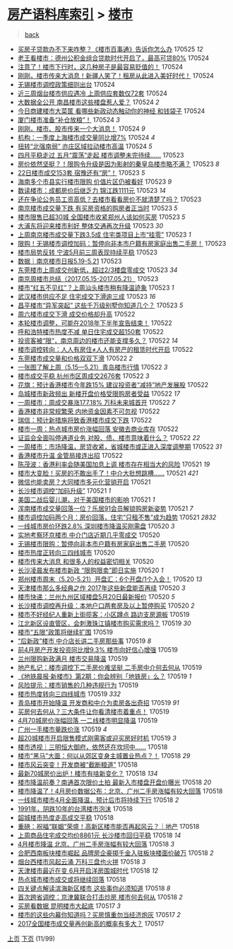 [房产语料库索引](../../README.md)  > [楼市](楼市.md)
====
> [back](../README.md)

- [买房子贷款办不下来咋整？《楼市百事通》告诉你怎么办](http://jkwz.applinzi.com/ittc/6971383612816491525.html#%E4%B9%B0%E6%88%BF%E5%AD%90%E8%B4%B7%E6%AC%BE%E5%8A%9E%E4%B8%8D%E4%B8%8B%E6%9D%A5%E5%92%8B%E6%95%B4%EF%BC%9F%E3%80%8A%E6%A5%BC%E5%B8%82%E7%99%BE%E4%BA%8B%E9%80%9A%E3%80%8B%E5%91%8A%E8%AF%89%E4%BD%A0%E6%80%8E%E4%B9%88%E5%8A%9E) 170525 *12* 
- [老王看楼市：德州公积金组合贷款时代开启了，最高可贷80%](http://jkwz.applinzi.com/ittc/6971376304787031045.html#%E8%80%81%E7%8E%8B%E7%9C%8B%E6%A5%BC%E5%B8%82%EF%BC%9A%E5%BE%B7%E5%B7%9E%E5%85%AC%E7%A7%AF%E9%87%91%E7%BB%84%E5%90%88%E8%B4%B7%E6%AC%BE%E6%97%B6%E4%BB%A3%E5%BC%80%E5%90%AF%E4%BA%86%EF%BC%8C%E6%9C%80%E9%AB%98%E5%8F%AF%E8%B4%B780%25) 170524  
- [注意了！楼市下行时，这几种房子是最容易贬值的！](http://jkwz.applinzi.com/ittc/6971275614932698116.html#%E6%B3%A8%E6%84%8F%E4%BA%86%EF%BC%81%E6%A5%BC%E5%B8%82%E4%B8%8B%E8%A1%8C%E6%97%B6%EF%BC%8C%E8%BF%99%E5%87%A0%E7%A7%8D%E6%88%BF%E5%AD%90%E6%98%AF%E6%9C%80%E5%AE%B9%E6%98%93%E8%B4%AC%E5%80%BC%E7%9A%84%EF%BC%81) 170524  
- [刚刚，楼市传来大消息！新疆人笑了！租房从此进入美好时代！](http://jkwz.applinzi.com/ittc/6971270028182684677.html#%E5%88%9A%E5%88%9A%EF%BC%8C%E6%A5%BC%E5%B8%82%E4%BC%A0%E6%9D%A5%E5%A4%A7%E6%B6%88%E6%81%AF%EF%BC%81%E6%96%B0%E7%96%86%E4%BA%BA%E7%AC%91%E4%BA%86%EF%BC%81%E7%A7%9F%E6%88%BF%E4%BB%8E%E6%AD%A4%E8%BF%9B%E5%85%A5%E7%BE%8E%E5%A5%BD%E6%97%B6%E4%BB%A3%EF%BC%81) 170524  
- [无锡楼市调控政策细则出台](http://jkwz.applinzi.com/ittc/6971169775018312708.html#%E6%97%A0%E9%94%A1%E6%A5%BC%E5%B8%82%E8%B0%83%E6%8E%A7%E6%94%BF%E7%AD%96%E7%BB%86%E5%88%99%E5%87%BA%E5%8F%B0) 170524  
- [近三周烟台楼市供应遇冷 上周供应套数仅72套](http://jkwz.applinzi.com/ittc/6971197164750373893.html#%E8%BF%91%E4%B8%89%E5%91%A8%E7%83%9F%E5%8F%B0%E6%A5%BC%E5%B8%82%E4%BE%9B%E5%BA%94%E9%81%87%E5%86%B7+%E4%B8%8A%E5%91%A8%E4%BE%9B%E5%BA%94%E5%A5%97%E6%95%B0%E4%BB%8572%E5%A5%97) 170524  
- [大数据全公开 南昌楼市这些楼盘惹人爱？](http://jkwz.applinzi.com/ittc/6971194503061849093.html#%E5%A4%A7%E6%95%B0%E6%8D%AE%E5%85%A8%E5%85%AC%E5%BC%80+%E5%8D%97%E6%98%8C%E6%A5%BC%E5%B8%82%E8%BF%99%E4%BA%9B%E6%A5%BC%E7%9B%98%E6%83%B9%E4%BA%BA%E7%88%B1%EF%BC%9F) 170524 *2* 
- [今日商建楼市大菜筐 看哪些新政动态触动你的神经 和钱袋子](http://jkwz.applinzi.com/ittc/6971172289931379717.html#%E4%BB%8A%E6%97%A5%E5%95%86%E5%BB%BA%E6%A5%BC%E5%B8%82%E5%A4%A7%E8%8F%9C%E7%AD%90+%E7%9C%8B%E5%93%AA%E4%BA%9B%E6%96%B0%E6%94%BF%E5%8A%A8%E6%80%81%E8%A7%A6%E5%8A%A8%E4%BD%A0%E7%9A%84%E7%A5%9E%E7%BB%8F+%E5%92%8C%E9%92%B1%E8%A2%8B%E5%AD%90) 170524  
- [厦门楼市准备“补仓放粮”！](http://jkwz.applinzi.com/ittc/6971154203257881604.html#%E5%8E%A6%E9%97%A8%E6%A5%BC%E5%B8%82%E5%87%86%E5%A4%87%E2%80%9C%E8%A1%A5%E4%BB%93%E6%94%BE%E7%B2%AE%E2%80%9D%EF%BC%81) 170524 *3* 
- [刚刚，楼市、股市传来一个大消息！](http://jkwz.applinzi.com/ittc/6971151857438163973.html#%E5%88%9A%E5%88%9A%EF%BC%8C%E6%A5%BC%E5%B8%82%E3%80%81%E8%82%A1%E5%B8%82%E4%BC%A0%E6%9D%A5%E4%B8%80%E4%B8%AA%E5%A4%A7%E6%B6%88%E6%81%AF%EF%BC%81) 170524 *9* 
- [机构：一季度上海楼市成交量同比增7%](http://jkwz.applinzi.com/ittc/6971146568810890245.html#%E6%9C%BA%E6%9E%84%EF%BC%9A%E4%B8%80%E5%AD%A3%E5%BA%A6%E4%B8%8A%E6%B5%B7%E6%A5%BC%E5%B8%82%E6%88%90%E4%BA%A4%E9%87%8F%E5%90%8C%E6%AF%94%E5%A2%9E7%25) 170524 *4* 
- [扭转“北强南弱” 亦庄区域拉动楼市高温](http://jkwz.applinzi.com/ittc/6971119771742372869.html#%E6%89%AD%E8%BD%AC%E2%80%9C%E5%8C%97%E5%BC%BA%E5%8D%97%E5%BC%B1%E2%80%9D+%E4%BA%A6%E5%BA%84%E5%8C%BA%E5%9F%9F%E6%8B%89%E5%8A%A8%E6%A5%BC%E5%B8%82%E9%AB%98%E6%B8%A9) 170524 *5* 
- [四月平稳走过 五月“震荡”走起 楼市调整未完待续……](http://jkwz.applinzi.com/ittc/6970918760436204549.html#%E5%9B%9B%E6%9C%88%E5%B9%B3%E7%A8%B3%E8%B5%B0%E8%BF%87+%E4%BA%94%E6%9C%88%E2%80%9C%E9%9C%87%E8%8D%A1%E2%80%9D%E8%B5%B0%E8%B5%B7+%E6%A5%BC%E5%B8%82%E8%B0%83%E6%95%B4%E6%9C%AA%E5%AE%8C%E5%BE%85%E7%BB%AD%E2%80%A6%E2%80%A6) 170523  
- [房价依然坚挺？！限购令升级是因为影射的秦皇岛楼市略不满？](http://jkwz.applinzi.com/ittc/6970914768750642180.html#%E6%88%BF%E4%BB%B7%E4%BE%9D%E7%84%B6%E5%9D%9A%E6%8C%BA%EF%BC%9F%EF%BC%81%E9%99%90%E8%B4%AD%E4%BB%A4%E5%8D%87%E7%BA%A7%E6%98%AF%E5%9B%A0%E4%B8%BA%E5%BD%B1%E5%B0%84%E7%9A%84%E7%A7%A6%E7%9A%87%E5%B2%9B%E6%A5%BC%E5%B8%82%E7%95%A5%E4%B8%8D%E6%BB%A1%EF%BC%9F) 170523 *8* 
- [22日楼市成交153套 宿豫还有“房”！](http://jkwz.applinzi.com/ittc/6970904164023403525.html#22%E6%97%A5%E6%A5%BC%E5%B8%82%E6%88%90%E4%BA%A4153%E5%A5%97+%E5%AE%BF%E8%B1%AB%E8%BF%98%E6%9C%89%E2%80%9C%E6%88%BF%E2%80%9D%EF%BC%81) 170523 *5* 
- [海南多个市县实行楼市限购 价值片区仍被看好](http://jkwz.applinzi.com/ittc/6970900121578374148.html#%E6%B5%B7%E5%8D%97%E5%A4%9A%E4%B8%AA%E5%B8%82%E5%8E%BF%E5%AE%9E%E8%A1%8C%E6%A5%BC%E5%B8%82%E9%99%90%E8%B4%AD+%E4%BB%B7%E5%80%BC%E7%89%87%E5%8C%BA%E4%BB%8D%E8%A2%AB%E7%9C%8B%E5%A5%BD) 170523 *9* 
- [数读楼市：成都房价后继乏力 锦江跌1111元](http://jkwz.applinzi.com/ittc/6970882494550262788.html#%E6%95%B0%E8%AF%BB%E6%A5%BC%E5%B8%82%EF%BC%9A%E6%88%90%E9%83%BD%E6%88%BF%E4%BB%B7%E5%90%8E%E7%BB%A7%E4%B9%8F%E5%8A%9B+%E9%94%A6%E6%B1%9F%E8%B7%8C1111%E5%85%83) 170523 *14* 
- [还在争论公务员工资高低？去楼市看看房价不就清楚了吗？](http://jkwz.applinzi.com/ittc/6970875167923241988.html#%E8%BF%98%E5%9C%A8%E4%BA%89%E8%AE%BA%E5%85%AC%E5%8A%A1%E5%91%98%E5%B7%A5%E8%B5%84%E9%AB%98%E4%BD%8E%EF%BC%9F%E5%8E%BB%E6%A5%BC%E5%B8%82%E7%9C%8B%E7%9C%8B%E6%88%BF%E4%BB%B7%E4%B8%8D%E5%B0%B1%E6%B8%85%E6%A5%9A%E4%BA%86%E5%90%97%EF%BC%9F) 170523  
- [南京楼市成交量下跌 有买房资格的购房者正当时](http://jkwz.applinzi.com/ittc/6970875076768433156.html#%E5%8D%97%E4%BA%AC%E6%A5%BC%E5%B8%82%E6%88%90%E4%BA%A4%E9%87%8F%E4%B8%8B%E8%B7%8C+%E6%9C%89%E4%B9%B0%E6%88%BF%E8%B5%84%E6%A0%BC%E7%9A%84%E8%B4%AD%E6%88%BF%E8%80%85%E6%AD%A3%E5%BD%93%E6%97%B6) 170523 *5* 
- [楼市限售已超30城 全国楼市收紧郑州人该如何买房](http://jkwz.applinzi.com/ittc/6970851839451857924.html#%E6%A5%BC%E5%B8%82%E9%99%90%E5%94%AE%E5%B7%B2%E8%B6%8530%E5%9F%8E+%E5%85%A8%E5%9B%BD%E6%A5%BC%E5%B8%82%E6%94%B6%E7%B4%A7%E9%83%91%E5%B7%9E%E4%BA%BA%E8%AF%A5%E5%A6%82%E4%BD%95%E4%B9%B0%E6%88%BF) 170523 *5* 
- [大浦东将迎来楼市利好 整体交通再次升级](http://jkwz.applinzi.com/ittc/6970846541383205892.html#%E5%A4%A7%E6%B5%A6%E4%B8%9C%E5%B0%86%E8%BF%8E%E6%9D%A5%E6%A5%BC%E5%B8%82%E5%88%A9%E5%A5%BD+%E6%95%B4%E4%BD%93%E4%BA%A4%E9%80%9A%E5%86%8D%E6%AC%A1%E5%8D%87%E7%BA%A7) 170523 *30* 
- [上周南京楼市成交量下跌3.5成 住宅类项目上市“挂零”](http://jkwz.applinzi.com/ittc/6970841820740191237.html#%E4%B8%8A%E5%91%A8%E5%8D%97%E4%BA%AC%E6%A5%BC%E5%B8%82%E6%88%90%E4%BA%A4%E9%87%8F%E4%B8%8B%E8%B7%8C3.5%E6%88%90+%E4%BD%8F%E5%AE%85%E7%B1%BB%E9%A1%B9%E7%9B%AE%E4%B8%8A%E5%B8%82%E2%80%9C%E6%8C%82%E9%9B%B6%E2%80%9D) 170523 *1* 
- [限购！无锡楼市调控加码：暂停向非本市户籍有房家庭出售二手房！](http://jkwz.applinzi.com/ittc/6970812805522392068.html#%E9%99%90%E8%B4%AD%EF%BC%81%E6%97%A0%E9%94%A1%E6%A5%BC%E5%B8%82%E8%B0%83%E6%8E%A7%E5%8A%A0%E7%A0%81%EF%BC%9A%E6%9A%82%E5%81%9C%E5%90%91%E9%9D%9E%E6%9C%AC%E5%B8%82%E6%88%B7%E7%B1%8D%E6%9C%89%E6%88%BF%E5%AE%B6%E5%BA%AD%E5%87%BA%E5%94%AE%E4%BA%8C%E6%89%8B%E6%88%BF%EF%BC%81) 170523  
- [楼市局势反转 宁波5月前三周表现持续平稳](http://jkwz.applinzi.com/ittc/6970798192575644676.html#%E6%A5%BC%E5%B8%82%E5%B1%80%E5%8A%BF%E5%8F%8D%E8%BD%AC+%E5%AE%81%E6%B3%A25%E6%9C%88%E5%89%8D%E4%B8%89%E5%91%A8%E8%A1%A8%E7%8E%B0%E6%8C%81%E7%BB%AD%E5%B9%B3%E7%A8%B3) 170523  
- [数据｜南京楼市日报5.19-5.21](http://jkwz.applinzi.com/ittc/6970795606401352709.html#%E6%95%B0%E6%8D%AE%EF%BD%9C%E5%8D%97%E4%BA%AC%E6%A5%BC%E5%B8%82%E6%97%A5%E6%8A%A55.19-5.21) 170523  
- [东莞楼市上周成交创新低，超过2/3楼盘零成交](http://jkwz.applinzi.com/ittc/6970793598156014597.html#%E4%B8%9C%E8%8E%9E%E6%A5%BC%E5%B8%82%E4%B8%8A%E5%91%A8%E6%88%90%E4%BA%A4%E5%88%9B%E6%96%B0%E4%BD%8E%EF%BC%8C%E8%B6%85%E8%BF%872%2F3%E6%A5%BC%E7%9B%98%E9%9B%B6%E6%88%90%E4%BA%A4) 170523 *34* 
- [南京周楼市总结（2017.05.15-2017.05.21）](http://jkwz.applinzi.com/ittc/6970792777339110404.html#%E5%8D%97%E4%BA%AC%E5%91%A8%E6%A5%BC%E5%B8%82%E6%80%BB%E7%BB%93%EF%BC%882017.05.15-2017.05.21%EF%BC%89) 170523  
- [楼市“红五不见红”？上周汕头楼市稍有降温迹象](http://jkwz.applinzi.com/ittc/6970792218657817605.html#%E6%A5%BC%E5%B8%82%E2%80%9C%E7%BA%A2%E4%BA%94%E4%B8%8D%E8%A7%81%E7%BA%A2%E2%80%9D%EF%BC%9F%E4%B8%8A%E5%91%A8%E6%B1%95%E5%A4%B4%E6%A5%BC%E5%B8%82%E7%A8%8D%E6%9C%89%E9%99%8D%E6%B8%A9%E8%BF%B9%E8%B1%A1) 170523 *1* 
- [武汉楼市供应不足 住宅成交下滑逾三成](http://jkwz.applinzi.com/ittc/6970778169853346820.html#%E6%AD%A6%E6%B1%89%E6%A5%BC%E5%B8%82%E4%BE%9B%E5%BA%94%E4%B8%8D%E8%B6%B3+%E4%BD%8F%E5%AE%85%E6%88%90%E4%BA%A4%E4%B8%8B%E6%BB%91%E9%80%BE%E4%B8%89%E6%88%90) 170523 *16* 
- [昌平楼市“异军突起” 这些千万级别墅你知道几个？](http://jkwz.applinzi.com/ittc/6970749148109210629.html#%E6%98%8C%E5%B9%B3%E6%A5%BC%E5%B8%82%E2%80%9C%E5%BC%82%E5%86%9B%E7%AA%81%E8%B5%B7%E2%80%9D+%E8%BF%99%E4%BA%9B%E5%8D%83%E4%B8%87%E7%BA%A7%E5%88%AB%E5%A2%85%E4%BD%A0%E7%9F%A5%E9%81%93%E5%87%A0%E4%B8%AA%EF%BC%9F) 170523 *5* 
- [周六楼市成交下滑 成交价格却升高](http://jkwz.applinzi.com/ittc/6970575929192481796.html#%E5%91%A8%E5%85%AD%E6%A5%BC%E5%B8%82%E6%88%90%E4%BA%A4%E4%B8%8B%E6%BB%91+%E6%88%90%E4%BA%A4%E4%BB%B7%E6%A0%BC%E5%8D%B4%E5%8D%87%E9%AB%98) 170522  
- [本轮楼市调整，可能在2018年下半年宣告结束！](http://jkwz.applinzi.com/ittc/6970573783105537028.html#%E6%9C%AC%E8%BD%AE%E6%A5%BC%E5%B8%82%E8%B0%83%E6%95%B4%EF%BC%8C%E5%8F%AF%E8%83%BD%E5%9C%A82018%E5%B9%B4%E4%B8%8B%E5%8D%8A%E5%B9%B4%E5%AE%A3%E5%91%8A%E7%BB%93%E6%9D%9F%EF%BC%81) 170522  
- [呼和浩特楼市热度不减 单日住宅成交超150套](http://jkwz.applinzi.com/ittc/6970570372222026756.html#%E5%91%BC%E5%92%8C%E6%B5%A9%E7%89%B9%E6%A5%BC%E5%B8%82%E7%83%AD%E5%BA%A6%E4%B8%8D%E5%87%8F+%E5%8D%95%E6%97%A5%E4%BD%8F%E5%AE%85%E6%88%90%E4%BA%A4%E8%B6%85150%E5%A5%97) 170522  
- [投资客被“限”，南京周边的楼市还能支撑多久？](http://jkwz.applinzi.com/ittc/6970550197577843717.html#%E6%8A%95%E8%B5%84%E5%AE%A2%E8%A2%AB%E2%80%9C%E9%99%90%E2%80%9D%EF%BC%8C%E5%8D%97%E4%BA%AC%E5%91%A8%E8%BE%B9%E7%9A%84%E6%A5%BC%E5%B8%82%E8%BF%98%E8%83%BD%E6%94%AF%E6%92%91%E5%A4%9A%E4%B9%85%EF%BC%9F) 170522 *14* 
- [楼市调控转向：人人有房住≠人人有房产的租赁时代开启](http://jkwz.applinzi.com/ittc/6970539745280001028.html#%E6%A5%BC%E5%B8%82%E8%B0%83%E6%8E%A7%E8%BD%AC%E5%90%91%EF%BC%9A%E4%BA%BA%E4%BA%BA%E6%9C%89%E6%88%BF%E4%BD%8F%E2%89%A0%E4%BA%BA%E4%BA%BA%E6%9C%89%E6%88%BF%E4%BA%A7%E7%9A%84%E7%A7%9F%E8%B5%81%E6%97%B6%E4%BB%A3%E5%BC%80%E5%90%AF) 170522  
- [东莞楼市成交量和价格双双下滑](http://jkwz.applinzi.com/ittc/6970538211813098501.html#%E4%B8%9C%E8%8E%9E%E6%A5%BC%E5%B8%82%E6%88%90%E4%BA%A4%E9%87%8F%E5%92%8C%E4%BB%B7%E6%A0%BC%E5%8F%8C%E5%8F%8C%E4%B8%8B%E6%BB%91) 170522 *2* 
- [一张图了解上周（5.15—5.21）青岛楼市行情](http://jkwz.applinzi.com/ittc/6970535028416054276.html#%E4%B8%80%E5%BC%A0%E5%9B%BE%E4%BA%86%E8%A7%A3%E4%B8%8A%E5%91%A8%EF%BC%885.15%E2%80%945.21%EF%BC%89%E9%9D%92%E5%B2%9B%E6%A5%BC%E5%B8%82%E8%A1%8C%E6%83%85) 170522 *3* 
- [楼市成交平稳 杭州市区周成交2676套](http://jkwz.applinzi.com/ittc/6970528757809939461.html#%E6%A5%BC%E5%B8%82%E6%88%90%E4%BA%A4%E5%B9%B3%E7%A8%B3+%E6%9D%AD%E5%B7%9E%E5%B8%82%E5%8C%BA%E5%91%A8%E6%88%90%E4%BA%A42676%E5%A5%97) 170522 *3* 
- [花旗：预计香港楼市今年跌15% 建议投资者“减持”地产发展股](http://jkwz.applinzi.com/ittc/6970510897230382085.html#%E8%8A%B1%E6%97%97%EF%BC%9A%E9%A2%84%E8%AE%A1%E9%A6%99%E6%B8%AF%E6%A5%BC%E5%B8%82%E4%BB%8A%E5%B9%B4%E8%B7%8C15%25+%E5%BB%BA%E8%AE%AE%E6%8A%95%E8%B5%84%E8%80%85%E2%80%9C%E5%87%8F%E6%8C%81%E2%80%9D%E5%9C%B0%E4%BA%A7%E5%8F%91%E5%B1%95%E8%82%A1) 170522  
- [岛城楼市新政频出 新楼开盘价格受限购房者受益](http://jkwz.applinzi.com/ittc/6970508974192329732.html#%E5%B2%9B%E5%9F%8E%E6%A5%BC%E5%B8%82%E6%96%B0%E6%94%BF%E9%A2%91%E5%87%BA+%E6%96%B0%E6%A5%BC%E5%BC%80%E7%9B%98%E4%BB%B7%E6%A0%BC%E5%8F%97%E9%99%90%E8%B4%AD%E6%88%BF%E8%80%85%E5%8F%97%E7%9B%8A) 170522 *17* 
- [一周楼市：周成交暴涨177.18% 万科未来城首开](http://jkwz.applinzi.com/ittc/6970493923679011844.html#%E4%B8%80%E5%91%A8%E6%A5%BC%E5%B8%82%EF%BC%9A%E5%91%A8%E6%88%90%E4%BA%A4%E6%9A%B4%E6%B6%A8177.18%25+%E4%B8%87%E7%A7%91%E6%9C%AA%E6%9D%A5%E5%9F%8E%E9%A6%96%E5%BC%80) 170522 *7* 
- [香港楼市非常规繁荣 内地资金因素不可忽视](http://jkwz.applinzi.com/ittc/6970459827397460996.html#%E9%A6%99%E6%B8%AF%E6%A5%BC%E5%B8%82%E9%9D%9E%E5%B8%B8%E8%A7%84%E7%B9%81%E8%8D%A3+%E5%86%85%E5%9C%B0%E8%B5%84%E9%87%91%E5%9B%A0%E7%B4%A0%E4%B8%8D%E5%8F%AF%E5%BF%BD%E8%A7%86) 170522  
- [瑞信：预计新措施将致香港楼市成交下跌](http://jkwz.applinzi.com/ittc/6970443771392033797.html#%E7%91%9E%E4%BF%A1%EF%BC%9A%E9%A2%84%E8%AE%A1%E6%96%B0%E6%8E%AA%E6%96%BD%E5%B0%86%E8%87%B4%E9%A6%99%E6%B8%AF%E6%A5%BC%E5%B8%82%E6%88%90%E4%BA%A4%E4%B8%8B%E8%B7%8C) 170522  
- [楼市一周：热点城市房价涨幅回落 安徽去商业库存](http://jkwz.applinzi.com/ittc/6970423883113956357.html#%E6%A5%BC%E5%B8%82%E4%B8%80%E5%91%A8%EF%BC%9A%E7%83%AD%E7%82%B9%E5%9F%8E%E5%B8%82%E6%88%BF%E4%BB%B7%E6%B6%A8%E5%B9%85%E5%9B%9E%E8%90%BD+%E5%AE%89%E5%BE%BD%E5%8E%BB%E5%95%86%E4%B8%9A%E5%BA%93%E5%AD%98) 170522  
- [证监会全面叫停通道业务 对股、债、楼市意味着什么？](http://jkwz.applinzi.com/ittc/6970401743262204933.html#%E8%AF%81%E7%9B%91%E4%BC%9A%E5%85%A8%E9%9D%A2%E5%8F%AB%E5%81%9C%E9%80%9A%E9%81%93%E4%B8%9A%E5%8A%A1+%E5%AF%B9%E8%82%A1%E3%80%81%E5%80%BA%E3%80%81%E6%A5%BC%E5%B8%82%E6%84%8F%E5%91%B3%E7%9D%80%E4%BB%80%E4%B9%88%EF%BC%9F) 170522 *22* 
- [一周楼市：市场降温，房贷收紧，省城楼市或正进入深度调整期](http://jkwz.applinzi.com/ittc/6970300160876741637.html#%E4%B8%80%E5%91%A8%E6%A5%BC%E5%B8%82%EF%BC%9A%E5%B8%82%E5%9C%BA%E9%99%8D%E6%B8%A9%EF%BC%8C%E6%88%BF%E8%B4%B7%E6%94%B6%E7%B4%A7%EF%BC%8C%E7%9C%81%E5%9F%8E%E6%A5%BC%E5%B8%82%E6%88%96%E6%AD%A3%E8%BF%9B%E5%85%A5%E6%B7%B1%E5%BA%A6%E8%B0%83%E6%95%B4%E6%9C%9F) 170522 *31* 
- [香港楼市升温 金管局接连出招](http://jkwz.applinzi.com/ittc/6970323432859239429.html#%E9%A6%99%E6%B8%AF%E6%A5%BC%E5%B8%82%E5%8D%87%E6%B8%A9+%E9%87%91%E7%AE%A1%E5%B1%80%E6%8E%A5%E8%BF%9E%E5%87%BA%E6%8B%9B) 170522  
- [陈茂波：香港利率会随美国加息上调 楼市存在相当大的风险](http://jkwz.applinzi.com/ittc/6970226494897914885.html#%E9%99%88%E8%8C%82%E6%B3%A2%EF%BC%9A%E9%A6%99%E6%B8%AF%E5%88%A9%E7%8E%87%E4%BC%9A%E9%9A%8F%E7%BE%8E%E5%9B%BD%E5%8A%A0%E6%81%AF%E4%B8%8A%E8%B0%83+%E6%A5%BC%E5%B8%82%E5%AD%98%E5%9C%A8%E7%9B%B8%E5%BD%93%E5%A4%A7%E7%9A%84%E9%A3%8E%E9%99%A9) 170521 *19* 
- [楼市大变脸！买房的不敢出手了！中介大批想跳槽……](http://jkwz.applinzi.com/ittc/6970203529921692676.html#%E6%A5%BC%E5%B8%82%E5%A4%A7%E5%8F%98%E8%84%B8%EF%BC%81%E4%B9%B0%E6%88%BF%E7%9A%84%E4%B8%8D%E6%95%A2%E5%87%BA%E6%89%8B%E4%BA%86%EF%BC%81%E4%B8%AD%E4%BB%8B%E5%A4%A7%E6%89%B9%E6%83%B3%E8%B7%B3%E6%A7%BD%E2%80%A6%E2%80%A6) 170521 *421* 
- [微信也能卖房？大同楼市多元化营销开启](http://jkwz.applinzi.com/ittc/6970146360606065668.html#%E5%BE%AE%E4%BF%A1%E4%B9%9F%E8%83%BD%E5%8D%96%E6%88%BF%EF%BC%9F%E5%A4%A7%E5%90%8C%E6%A5%BC%E5%B8%82%E5%A4%9A%E5%85%83%E5%8C%96%E8%90%A5%E9%94%80%E5%BC%80%E5%90%AF) 170521  
- [长沙楼市调控“加码升级”](http://jkwz.applinzi.com/ittc/6970077378834334725.html#%E9%95%BF%E6%B2%99%E6%A5%BC%E5%B8%82%E8%B0%83%E6%8E%A7%E2%80%9C%E5%8A%A0%E7%A0%81%E5%8D%87%E7%BA%A7%E2%80%9D) 170521 *1* 
- [美国二战后婴儿潮，对于美国楼市的影响](http://jkwz.applinzi.com/ittc/6970065856494044164.html#%E7%BE%8E%E5%9B%BD%E4%BA%8C%E6%88%98%E5%90%8E%E5%A9%B4%E5%84%BF%E6%BD%AE%EF%BC%8C%E5%AF%B9%E4%BA%8E%E7%BE%8E%E5%9B%BD%E6%A5%BC%E5%B8%82%E7%9A%84%E5%BD%B1%E5%93%8D) 170521 *1* 
- [浑南楼市成交量回落一位？乐居91会员解锁购房新姿势](http://jkwz.applinzi.com/ittc/6970037894738609157.html#%E6%B5%91%E5%8D%97%E6%A5%BC%E5%B8%82%E6%88%90%E4%BA%A4%E9%87%8F%E5%9B%9E%E8%90%BD%E4%B8%80%E4%BD%8D%EF%BC%9F%E4%B9%90%E5%B1%8591%E4%BC%9A%E5%91%98%E8%A7%A3%E9%94%81%E8%B4%AD%E6%88%BF%E6%96%B0%E5%A7%BF%E5%8A%BF) 170521 *7* 
- [楼市调控加码两个月：房价回落，住宅“只租不售”成为趋势](http://jkwz.applinzi.com/ittc/6970012828206367748.html#%E6%A5%BC%E5%B8%82%E8%B0%83%E6%8E%A7%E5%8A%A0%E7%A0%81%E4%B8%A4%E4%B8%AA%E6%9C%88%EF%BC%9A%E6%88%BF%E4%BB%B7%E5%9B%9E%E8%90%BD%EF%BC%8C%E4%BD%8F%E5%AE%85%E2%80%9C%E5%8F%AA%E7%A7%9F%E4%B8%8D%E5%94%AE%E2%80%9D%E6%88%90%E4%B8%BA%E8%B6%8B%E5%8A%BF) 170521 *2832* 
- [一线城市房价环跌2.8% 深圳楼市降温买刚需盘](http://jkwz.applinzi.com/ittc/6969832641061716996.html#%E4%B8%80%E7%BA%BF%E5%9F%8E%E5%B8%82%E6%88%BF%E4%BB%B7%E7%8E%AF%E8%B7%8C2.8%25+%E6%B7%B1%E5%9C%B3%E6%A5%BC%E5%B8%82%E9%99%8D%E6%B8%A9%E4%B9%B0%E5%88%9A%E9%9C%80%E7%9B%98) 170520 *3* 
- [实地考察环京楼市 中介门店近期几乎零成交](http://jkwz.applinzi.com/ittc/6969793251807593476.html#%E5%AE%9E%E5%9C%B0%E8%80%83%E5%AF%9F%E7%8E%AF%E4%BA%AC%E6%A5%BC%E5%B8%82+%E4%B8%AD%E4%BB%8B%E9%97%A8%E5%BA%97%E8%BF%91%E6%9C%9F%E5%87%A0%E4%B9%8E%E9%9B%B6%E6%88%90%E4%BA%A4) 170520  
- [无锡楼市限购：暂停向非本市户籍有房家庭出售二手房](http://jkwz.applinzi.com/ittc/6969780868187948037.html#%E6%97%A0%E9%94%A1%E6%A5%BC%E5%B8%82%E9%99%90%E8%B4%AD%EF%BC%9A%E6%9A%82%E5%81%9C%E5%90%91%E9%9D%9E%E6%9C%AC%E5%B8%82%E6%88%B7%E7%B1%8D%E6%9C%89%E6%88%BF%E5%AE%B6%E5%BA%AD%E5%87%BA%E5%94%AE%E4%BA%8C%E6%89%8B%E6%88%BF) 170520  
- [楼市热度正转向三四线城市](http://jkwz.applinzi.com/ittc/6969420541420110853.html#%E6%A5%BC%E5%B8%82%E7%83%AD%E5%BA%A6%E6%AD%A3%E8%BD%AC%E5%90%91%E4%B8%89%E5%9B%9B%E7%BA%BF%E5%9F%8E%E5%B8%82) 170520  
- [楼市传来大消息 和很多人的权益密切相关](http://jkwz.applinzi.com/ittc/6969762819569353733.html#%E6%A5%BC%E5%B8%82%E4%BC%A0%E6%9D%A5%E5%A4%A7%E6%B6%88%E6%81%AF+%E5%92%8C%E5%BE%88%E5%A4%9A%E4%BA%BA%E7%9A%84%E6%9D%83%E7%9B%8A%E5%AF%86%E5%88%87%E7%9B%B8%E5%85%B3) 170520  
- [长沙凌晨发布楼市新政 “限购限卖”即日实施](http://jkwz.applinzi.com/ittc/6969747308949275653.html#%E9%95%BF%E6%B2%99%E5%87%8C%E6%99%A8%E5%8F%91%E5%B8%83%E6%A5%BC%E5%B8%82%E6%96%B0%E6%94%BF+%E2%80%9C%E9%99%90%E8%B4%AD%E9%99%90%E5%8D%96%E2%80%9D%E5%8D%B3%E6%97%A5%E5%AE%9E%E6%96%BD) 170520 *1* 
- [郑州楼市周末（5.20-5.21）开盘汇：6个开盘/1个入会！](http://jkwz.applinzi.com/ittc/6969701252924441605.html#%E9%83%91%E5%B7%9E%E6%A5%BC%E5%B8%82%E5%91%A8%E6%9C%AB%EF%BC%885.20-5.21%EF%BC%89%E5%BC%80%E7%9B%98%E6%B1%87%EF%BC%9A6%E4%B8%AA%E5%BC%80%E7%9B%98%2F1%E4%B8%AA%E5%85%A5%E4%BC%9A%EF%BC%81) 170520 *13* 
- [天津楼市那么多经典之作 2017年这些新盘能否再续](http://jkwz.applinzi.com/ittc/6969667523267003396.html#%E5%A4%A9%E6%B4%A5%E6%A5%BC%E5%B8%82%E9%82%A3%E4%B9%88%E5%A4%9A%E7%BB%8F%E5%85%B8%E4%B9%8B%E4%BD%9C+2017%E5%B9%B4%E8%BF%99%E4%BA%9B%E6%96%B0%E7%9B%98%E8%83%BD%E5%90%A6%E5%86%8D%E7%BB%AD) 170520 *3* 
- [楼市快递：兰州九州区域楼盘5月20日最新报价](http://jkwz.applinzi.com/ittc/6969641174619915269.html#%E6%A5%BC%E5%B8%82%E5%BF%AB%E9%80%92%EF%BC%9A%E5%85%B0%E5%B7%9E%E4%B9%9D%E5%B7%9E%E5%8C%BA%E5%9F%9F%E6%A5%BC%E7%9B%985%E6%9C%8820%E6%97%A5%E6%9C%80%E6%96%B0%E6%8A%A5%E4%BB%B7) 170520 *5* 
- [长沙楼市调控再升级：本地户口两套房及以上暂停购买](http://jkwz.applinzi.com/ittc/6969567750350455813.html#%E9%95%BF%E6%B2%99%E6%A5%BC%E5%B8%82%E8%B0%83%E6%8E%A7%E5%86%8D%E5%8D%87%E7%BA%A7%EF%BC%9A%E6%9C%AC%E5%9C%B0%E6%88%B7%E5%8F%A3%E4%B8%A4%E5%A5%97%E6%88%BF%E5%8F%8A%E4%BB%A5%E4%B8%8A%E6%9A%82%E5%81%9C%E8%B4%AD%E4%B9%B0) 170520 *2* 
- [楼市不好经纪人重新上街揽客：小区蹲点 路边支房源板](http://jkwz.applinzi.com/ittc/6969431541858960389.html#%E6%A5%BC%E5%B8%82%E4%B8%8D%E5%A5%BD%E7%BB%8F%E7%BA%AA%E4%BA%BA%E9%87%8D%E6%96%B0%E4%B8%8A%E8%A1%97%E6%8F%BD%E5%AE%A2%EF%BC%9A%E5%B0%8F%E5%8C%BA%E8%B9%B2%E7%82%B9+%E8%B7%AF%E8%BE%B9%E6%94%AF%E6%88%BF%E6%BA%90%E6%9D%BF) 170519  
- [江北新区设直管区，会刺激珠江镇楼市购买需求吗？](http://jkwz.applinzi.com/ittc/6969428317475177477.html#%E6%B1%9F%E5%8C%97%E6%96%B0%E5%8C%BA%E8%AE%BE%E7%9B%B4%E7%AE%A1%E5%8C%BA%EF%BC%8C%E4%BC%9A%E5%88%BA%E6%BF%80%E7%8F%A0%E6%B1%9F%E9%95%87%E6%A5%BC%E5%B8%82%E8%B4%AD%E4%B9%B0%E9%9C%80%E6%B1%82%E5%90%97%EF%BC%9F) 170519 *30* 
- [楼市“五限”政策将继续扩围](http://jkwz.applinzi.com/ittc/6969409926198723589.html#%E6%A5%BC%E5%B8%82%E2%80%9C%E4%BA%94%E9%99%90%E2%80%9D%E6%94%BF%E7%AD%96%E5%B0%86%E7%BB%A7%E7%BB%AD%E6%89%A9%E5%9B%B4) 170519  
- [“后新政”楼市 中介店长讲二手房那些事](http://jkwz.applinzi.com/ittc/6969406858929374212.html#%E2%80%9C%E5%90%8E%E6%96%B0%E6%94%BF%E2%80%9D%E6%A5%BC%E5%B8%82+%E4%B8%AD%E4%BB%8B%E5%BA%97%E9%95%BF%E8%AE%B2%E4%BA%8C%E6%89%8B%E6%88%BF%E9%82%A3%E4%BA%9B%E4%BA%8B) 170519 *8* 
- [前4月房产开发投资同比增9.3% 楼市向好信心增强](http://jkwz.applinzi.com/ittc/6969391892574766084.html#%E5%89%8D4%E6%9C%88%E6%88%BF%E4%BA%A7%E5%BC%80%E5%8F%91%E6%8A%95%E8%B5%84%E5%90%8C%E6%AF%94%E5%A2%9E9.3%25+%E6%A5%BC%E5%B8%82%E5%90%91%E5%A5%BD%E4%BF%A1%E5%BF%83%E5%A2%9E%E5%BC%BA) 170519  
- [兰州限购新政满月 楼市交易降温](http://jkwz.applinzi.com/ittc/6969381468508783621.html#%E5%85%B0%E5%B7%9E%E9%99%90%E8%B4%AD%E6%96%B0%E6%94%BF%E6%BB%A1%E6%9C%88+%E6%A5%BC%E5%B8%82%E4%BA%A4%E6%98%93%E9%99%8D%E6%B8%A9) 170519  
- [地产札记：楼市调控下二手房价难坚挺 二手房中介何去何从](http://jkwz.applinzi.com/ittc/6969338689929872388.html#%E5%9C%B0%E4%BA%A7%E6%9C%AD%E8%AE%B0%EF%BC%9A%E6%A5%BC%E5%B8%82%E8%B0%83%E6%8E%A7%E4%B8%8B%E4%BA%8C%E6%89%8B%E6%88%BF%E4%BB%B7%E9%9A%BE%E5%9D%9A%E6%8C%BA+%E4%BA%8C%E6%89%8B%E6%88%BF%E4%B8%AD%E4%BB%8B%E4%BD%95%E5%8E%BB%E4%BD%95%E4%BB%8E) 170519  
- [《地铁晨报·新楼市》第2期：你会辨别「地铁房」么？](http://jkwz.applinzi.com/ittc/6969318448294265860.html#%E3%80%8A%E5%9C%B0%E9%93%81%E6%99%A8%E6%8A%A5%C2%B7%E6%96%B0%E6%A5%BC%E5%B8%82%E3%80%8B%E7%AC%AC2%E6%9C%9F%EF%BC%9A%E4%BD%A0%E4%BC%9A%E8%BE%A8%E5%88%AB%E3%80%8C%E5%9C%B0%E9%93%81%E6%88%BF%E3%80%8D%E4%B9%88%EF%BC%9F) 170519 *1* 
- [风险提示：楼市销售的几种违规行为](http://jkwz.applinzi.com/ittc/6969307948827280388.html#%E9%A3%8E%E9%99%A9%E6%8F%90%E7%A4%BA%EF%BC%9A%E6%A5%BC%E5%B8%82%E9%94%80%E5%94%AE%E7%9A%84%E5%87%A0%E7%A7%8D%E8%BF%9D%E8%A7%84%E8%A1%8C%E4%B8%BA) 170519  
- [楼市热度转向三四线城市](http://jkwz.applinzi.com/ittc/6969281767654556676.html#%E6%A5%BC%E5%B8%82%E7%83%AD%E5%BA%A6%E8%BD%AC%E5%90%91%E4%B8%89%E5%9B%9B%E7%BA%BF%E5%9F%8E%E5%B8%82) 170519 *332* 
- [青岛楼市开始降温 开发商和中介为卖房各出奇招](http://jkwz.applinzi.com/ittc/6969271289637241861.html#%E9%9D%92%E5%B2%9B%E6%A5%BC%E5%B8%82%E5%BC%80%E5%A7%8B%E9%99%8D%E6%B8%A9+%E5%BC%80%E5%8F%91%E5%95%86%E5%92%8C%E4%B8%AD%E4%BB%8B%E4%B8%BA%E5%8D%96%E6%88%BF%E5%90%84%E5%87%BA%E5%A5%87%E6%8B%9B) 170519 *91* 
- [买房何去何从？三大条件让你看清楼市着重点！](http://jkwz.applinzi.com/ittc/6969265903534343172.html#%E4%B9%B0%E6%88%BF%E4%BD%95%E5%8E%BB%E4%BD%95%E4%BB%8E%EF%BC%9F%E4%B8%89%E5%A4%A7%E6%9D%A1%E4%BB%B6%E8%AE%A9%E4%BD%A0%E7%9C%8B%E6%B8%85%E6%A5%BC%E5%B8%82%E7%9D%80%E9%87%8D%E7%82%B9%EF%BC%81) 170519  
- [4月70城房价涨幅回落 一二线楼市明显降温](http://jkwz.applinzi.com/ittc/6969225674815439876.html#4%E6%9C%8870%E5%9F%8E%E6%88%BF%E4%BB%B7%E6%B6%A8%E5%B9%85%E5%9B%9E%E8%90%BD+%E4%B8%80%E4%BA%8C%E7%BA%BF%E6%A5%BC%E5%B8%82%E6%98%8E%E6%98%BE%E9%99%8D%E6%B8%A9) 170519  
- [广州一手楼市量跌价涨](http://jkwz.applinzi.com/ittc/6969223236414866437.html#%E5%B9%BF%E5%B7%9E%E4%B8%80%E6%89%8B%E6%A5%BC%E5%B8%82%E9%87%8F%E8%B7%8C%E4%BB%B7%E6%B6%A8) 170519 *4* 
- [超20城楼市开启限售模式刚需客或迎买房好时机](http://jkwz.applinzi.com/ittc/6969200185346360325.html#%E8%B6%8520%E5%9F%8E%E6%A5%BC%E5%B8%82%E5%BC%80%E5%90%AF%E9%99%90%E5%94%AE%E6%A8%A1%E5%BC%8F%E5%88%9A%E9%9C%80%E5%AE%A2%E6%88%96%E8%BF%8E%E4%B9%B0%E6%88%BF%E5%A5%BD%E6%97%B6%E6%9C%BA) 170519 *3* 
- [楼市透视｜三明恒大御府，依然还在坎坷中……](http://jkwz.applinzi.com/ittc/6969107101006693380.html#%E6%A5%BC%E5%B8%82%E9%80%8F%E8%A7%86%EF%BD%9C%E4%B8%89%E6%98%8E%E6%81%92%E5%A4%A7%E5%BE%A1%E5%BA%9C%EF%BC%8C%E4%BE%9D%E7%84%B6%E8%BF%98%E5%9C%A8%E5%9D%8E%E5%9D%B7%E4%B8%AD%E2%80%A6%E2%80%A6) 170518  
- [楼市“黑马”大面：何以从郊区变身主城置业热点？！](http://jkwz.applinzi.com/ittc/6969081564519465988.html#%E6%A5%BC%E5%B8%82%E2%80%9C%E9%BB%91%E9%A9%AC%E2%80%9D%E5%A4%A7%E9%9D%A2%EF%BC%9A%E4%BD%95%E4%BB%A5%E4%BB%8E%E9%83%8A%E5%8C%BA%E5%8F%98%E8%BA%AB%E4%B8%BB%E5%9F%8E%E7%BD%AE%E4%B8%9A%E7%83%AD%E7%82%B9%EF%BC%9F%EF%BC%81) 170518 *29* 
- [楼市风云突变！开发商被“截断粮道”](http://jkwz.applinzi.com/ittc/6969058934164816901.html#%E6%A5%BC%E5%B8%82%E9%A3%8E%E4%BA%91%E7%AA%81%E5%8F%98%EF%BC%81%E5%BC%80%E5%8F%91%E5%95%86%E8%A2%AB%E2%80%9C%E6%88%AA%E6%96%AD%E7%B2%AE%E9%81%93%E2%80%9D) 170518  
- [最新70城房价出炉！楼市有啥新变化？](http://jkwz.applinzi.com/ittc/6969052198569772037.html#%E6%9C%80%E6%96%B070%E5%9F%8E%E6%88%BF%E4%BB%B7%E5%87%BA%E7%82%89%EF%BC%81%E6%A5%BC%E5%B8%82%E6%9C%89%E5%95%A5%E6%96%B0%E5%8F%98%E5%8C%96%EF%BC%9F) 170518 *134* 
- [楼市降温前奏？南通首次限价土拍 最新入市楼盘开盘价曝光](http://jkwz.applinzi.com/ittc/6969023167661081605.html#%E6%A5%BC%E5%B8%82%E9%99%8D%E6%B8%A9%E5%89%8D%E5%A5%8F%EF%BC%9F%E5%8D%97%E9%80%9A%E9%A6%96%E6%AC%A1%E9%99%90%E4%BB%B7%E5%9C%9F%E6%8B%8D+%E6%9C%80%E6%96%B0%E5%85%A5%E5%B8%82%E6%A5%BC%E7%9B%98%E5%BC%80%E7%9B%98%E4%BB%B7%E6%9B%9D%E5%85%89) 170518 *20* 
- [楼市降温了！4月房价数据公布：北京、广州二手房涨幅有较大回落](http://jkwz.applinzi.com/ittc/6968991389319693316.html#%E6%A5%BC%E5%B8%82%E9%99%8D%E6%B8%A9%E4%BA%86%EF%BC%814%E6%9C%88%E6%88%BF%E4%BB%B7%E6%95%B0%E6%8D%AE%E5%85%AC%E5%B8%83%EF%BC%9A%E5%8C%97%E4%BA%AC%E3%80%81%E5%B9%BF%E5%B7%9E%E4%BA%8C%E6%89%8B%E6%88%BF%E6%B6%A8%E5%B9%85%E6%9C%89%E8%BE%83%E5%A4%A7%E5%9B%9E%E8%90%BD) 170518  
- [一线城市楼市4月全面降温，预计后市将持续下行](http://jkwz.applinzi.com/ittc/6968990954252928004.html#%E4%B8%80%E7%BA%BF%E5%9F%8E%E5%B8%82%E6%A5%BC%E5%B8%824%E6%9C%88%E5%85%A8%E9%9D%A2%E9%99%8D%E6%B8%A9%EF%BC%8C%E9%A2%84%E8%AE%A1%E5%90%8E%E5%B8%82%E5%B0%86%E6%8C%81%E7%BB%AD%E4%B8%8B%E8%A1%8C) 170518 *2* 
- [1991年，阴跌10年的台湾楼市泡沫](http://jkwz.applinzi.com/ittc/6968962975816745989.html#1991%E5%B9%B4%EF%BC%8C%E9%98%B4%E8%B7%8C10%E5%B9%B4%E7%9A%84%E5%8F%B0%E6%B9%BE%E6%A5%BC%E5%B8%82%E6%B3%A1%E6%B2%AB) 170518  
- [韶城楼市热度走高成交平稳](http://jkwz.applinzi.com/ittc/6968953824050938885.html#%E9%9F%B6%E5%9F%8E%E6%A5%BC%E5%B8%82%E7%83%AD%E5%BA%A6%E8%B5%B0%E9%AB%98%E6%88%90%E4%BA%A4%E5%B9%B3%E7%A8%B3) 170518  
- [重磅：祝福“联姻”荣盛！高新区楼市能否再起风云？｜地产](http://jkwz.applinzi.com/ittc/6968943643862762500.html#%E9%87%8D%E7%A3%85%EF%BC%9A%E7%A5%9D%E7%A6%8F%E2%80%9C%E8%81%94%E5%A7%BB%E2%80%9D%E8%8D%A3%E7%9B%9B%EF%BC%81%E9%AB%98%E6%96%B0%E5%8C%BA%E6%A5%BC%E5%B8%82%E8%83%BD%E5%90%A6%E5%86%8D%E8%B5%B7%E9%A3%8E%E4%BA%91%EF%BC%9F%EF%BD%9C%E5%9C%B0%E4%BA%A7) 170518  
- [上周商品住宅成交均价8861元 长沙楼市回归平稳](http://jkwz.applinzi.com/ittc/6968939892515013637.html#%E4%B8%8A%E5%91%A8%E5%95%86%E5%93%81%E4%BD%8F%E5%AE%85%E6%88%90%E4%BA%A4%E5%9D%87%E4%BB%B78861%E5%85%83+%E9%95%BF%E6%B2%99%E6%A5%BC%E5%B8%82%E5%9B%9E%E5%BD%92%E5%B9%B3%E7%A8%B3) 170518 *14* 
- [4月楼市降温 北京、广州二手房涨幅有较大回落](http://jkwz.applinzi.com/ittc/6968938120757117956.html#4%E6%9C%88%E6%A5%BC%E5%B8%82%E9%99%8D%E6%B8%A9+%E5%8C%97%E4%BA%AC%E3%80%81%E5%B9%BF%E5%B7%9E%E4%BA%8C%E6%89%8B%E6%88%BF%E6%B6%A8%E5%B9%85%E6%9C%89%E8%BE%83%E5%A4%A7%E5%9B%9E%E8%90%BD) 170518 *3* 
- [合肥西南板块楼市崛起 品牌房企豪掷千金入驻板块楼面价破万](http://jkwz.applinzi.com/ittc/6968935482137248772.html#%E5%90%88%E8%82%A5%E8%A5%BF%E5%8D%97%E6%9D%BF%E5%9D%97%E6%A5%BC%E5%B8%82%E5%B4%9B%E8%B5%B7+%E5%93%81%E7%89%8C%E6%88%BF%E4%BC%81%E8%B1%AA%E6%8E%B7%E5%8D%83%E9%87%91%E5%85%A5%E9%A9%BB%E6%9D%BF%E5%9D%97%E6%A5%BC%E9%9D%A2%E4%BB%B7%E7%A0%B4%E4%B8%87) 170518 *2* 
- [烟台西楼市风起云涌 万科三盘也火拼](http://jkwz.applinzi.com/ittc/6968927425848148996.html#%E7%83%9F%E5%8F%B0%E8%A5%BF%E6%A5%BC%E5%B8%82%E9%A3%8E%E8%B5%B7%E4%BA%91%E6%B6%8C+%E4%B8%87%E7%A7%91%E4%B8%89%E7%9B%98%E4%B9%9F%E7%81%AB%E6%8B%BC) 170518 *3* 
- [天津楼市最近在变 6月开启洋房围城时代](http://jkwz.applinzi.com/ittc/6968924791951066117.html#%E5%A4%A9%E6%B4%A5%E6%A5%BC%E5%B8%82%E6%9C%80%E8%BF%91%E5%9C%A8%E5%8F%98+6%E6%9C%88%E5%BC%80%E5%90%AF%E6%B4%8B%E6%88%BF%E5%9B%B4%E5%9F%8E%E6%97%B6%E4%BB%A3) 170518 *12* 
- [热点城市楼市成交或将继续回落](http://jkwz.applinzi.com/ittc/6968913575455228933.html#%E7%83%AD%E7%82%B9%E5%9F%8E%E5%B8%82%E6%A5%BC%E5%B8%82%E6%88%90%E4%BA%A4%E6%88%96%E5%B0%86%E7%BB%A7%E7%BB%AD%E5%9B%9E%E8%90%BD) 170518  
- [四关键点解读滨海新区楼市 这些事你必须知道](http://jkwz.applinzi.com/ittc/6968909186925593604.html#%E5%9B%9B%E5%85%B3%E9%94%AE%E7%82%B9%E8%A7%A3%E8%AF%BB%E6%BB%A8%E6%B5%B7%E6%96%B0%E5%8C%BA%E6%A5%BC%E5%B8%82+%E8%BF%99%E4%BA%9B%E4%BA%8B%E4%BD%A0%E5%BF%85%E9%A1%BB%E7%9F%A5%E9%81%93) 170518 *8* 
- [首次跨省调控：京津冀联合打击炒房 楼市何去何从](http://jkwz.applinzi.com/ittc/6968894235477541892.html#%E9%A6%96%E6%AC%A1%E8%B7%A8%E7%9C%81%E8%B0%83%E6%8E%A7%EF%BC%9A%E4%BA%AC%E6%B4%A5%E5%86%80%E8%81%94%E5%90%88%E6%89%93%E5%87%BB%E7%82%92%E6%88%BF+%E6%A5%BC%E5%B8%82%E4%BD%95%E5%8E%BB%E4%BD%95%E4%BB%8E) 170518 *2* 
- [买房看数据 昆明楼市大起底](http://jkwz.applinzi.com/ittc/6968713996021531652.html#%E4%B9%B0%E6%88%BF%E7%9C%8B%E6%95%B0%E6%8D%AE+%E6%98%86%E6%98%8E%E6%A5%BC%E5%B8%82%E5%A4%A7%E8%B5%B7%E5%BA%95) 170517 *3* 
- [楼市的这些内幕你知道吗？买房慎重勿当经济炮灰](http://jkwz.applinzi.com/ittc/6968651557112382469.html#%E6%A5%BC%E5%B8%82%E7%9A%84%E8%BF%99%E4%BA%9B%E5%86%85%E5%B9%95%E4%BD%A0%E7%9F%A5%E9%81%93%E5%90%97%EF%BC%9F%E4%B9%B0%E6%88%BF%E6%85%8E%E9%87%8D%E5%8B%BF%E5%BD%93%E7%BB%8F%E6%B5%8E%E7%82%AE%E7%81%B0) 170517 *2* 
- [2017全国楼市成交量再创新高的概率有多大？](http://jkwz.applinzi.com/ittc/6968696331857036292.html#2017%E5%85%A8%E5%9B%BD%E6%A5%BC%E5%B8%82%E6%88%90%E4%BA%A4%E9%87%8F%E5%86%8D%E5%88%9B%E6%96%B0%E9%AB%98%E7%9A%84%E6%A6%82%E7%8E%87%E6%9C%89%E5%A4%9A%E5%A4%A7%EF%BC%9F) 170517  


 [上页](楼市12.md) [下页](楼市10.md)          (11/99)
